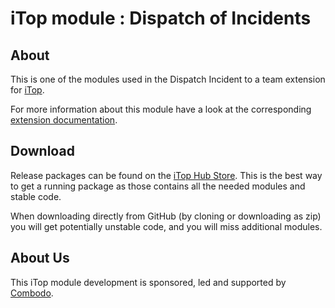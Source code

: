 # iTop module : Dispatch of Incidents

## About

This is one of the modules used in the Dispatch Incident to a team extension for [iTop](https://github.com/Combodo/iTop).

For more information about this module have a look at the corresponding [extension documentation](https://store.itophub.io/en_US/products/combodo-mail-to-ticket-automation).


## Download

Release packages can be found on the [iTop Hub Store](https://store.itophub.io/en_US/taxons/all-extensions). This is the best way to get
 a running package as those contains all the needed modules and stable code.

When downloading directly from GitHub (by cloning or downloading as zip) you will get potentially unstable code, and you will miss
 additional modules.


## About Us

This iTop module development is sponsored, led and supported by [Combodo](https://www.combodo.com).
